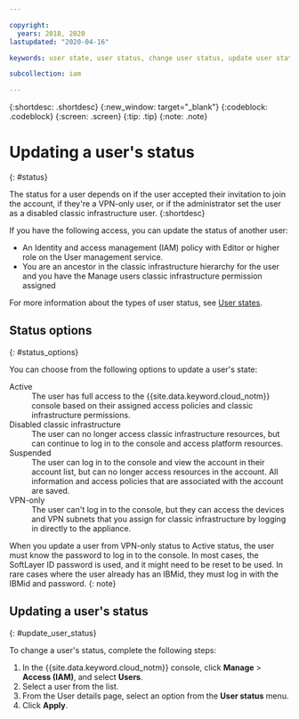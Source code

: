```yaml
---

copyright:
  years: 2018, 2020
lastupdated: "2020-04-16"

keywords: user state, user status, change user status, update user status

subcollection: iam

---
```



{:shortdesc: .shortdesc}
{:new_window: target="_blank"}
{:codeblock: .codeblock}
{:screen: .screen}
{:tip: .tip}
{:note: .note}

# Updating a user's status
{: #status}

The status for a user depends on if the user accepted their invitation to join the account, if they're a VPN-only user, or if the administrator set the user as a disabled classic infrastructure user.
{:shortdesc}

If you have the following access, you can update the status of another user:

  * An Identity and access management (IAM) policy with Editor or higher role on the User management service.
  * You are an ancestor in the classic infrastructure hierarchy for the user and you have the Manage users classic infrastructure permission assigned

For more information about the types of user status, see [User states](/docs/iam?topic=iam-user_status#user_status).

## Status options
{: #status_options}

You can choose from the following options to update a user's state:

<dl>
<dt>Active</dt>
<dd>The user has full access to the {{site.data.keyword.cloud_notm}} console based on their assigned access policies and classic infrastructure permissions.</dd>
<dt>Disabled classic infrastructure</dt>
<dd>The user can no longer access classic infrastructure resources, but can continue to log in to the console and access platform resources.</dd>
<dt>Suspended</dt>
<dd>The user can log in to the console and view the account in their account list, but can no longer access resources in the account. All information and access policies that are associated with the account are saved.</dd>
<dt>VPN-only</dt>
<dd>The user can't log in to the console, but they can access the devices and VPN subnets that you assign for classic infrastructure by logging in directly to the appliance.</dd>
</dl>

When you update a user from VPN-only status to Active status, the user must know the password to log in to the console. In most cases, the SoftLayer ID password is used, and it might need to be reset to be used. In rare cases where the user already has an IBMid, they must log in with the IBMid and password.
{: note}

## Updating a user's status
{: #update_user_status}

To change a user's status, complete the following steps:

1. In the {{site.data.keyword.cloud_notm}} console, click **Manage** &gt; **Access (IAM)**, and select **Users**.
2. Select a user from the list.
3. From the User details page, select an option from the **User status** menu.  
4. Click **Apply**.
